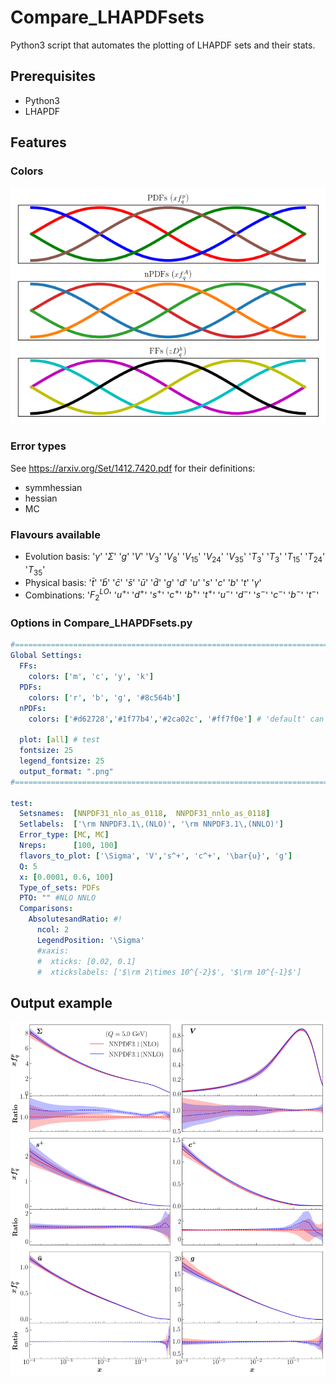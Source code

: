 # Compare_LHAPDFsets
Python3 script that automates the plotting of LHAPDF sets and their stats.

## Prerequisites
- Python3
- LHAPDF

## Features

### Colors
![colors](https://github.com/rabah-khalek/Compare_LHAPDFsets/blob/main/colors.png)

### Error types
See https://arxiv.org/Set/1412.7420.pdf for their definitions:
- symmhessian
- hessian
- MC

### Flavours available
- Evolution basis: '$\gamma$' '$\Sigma$' '$g$' '$V$' '$V_3$' '$V_8$' '$V_{15}$' '$V_{24}$' '$V_{35}$' '$T_{3}$' '$T_{3}$' '$T_{15}$' '$T_{24}$' '$T_{35}$'
- Physical basis: '$\bar{t}$' '$\bar{b}$' '$\bar{c}$' '$\bar{s}$' '$\bar{u}$' '$\bar{d}$' '$g$' '$d$' '$u$' '$s$' '$c$' '$b$' '$t$' '$\gamma$'
- Combinations: '$F_2^{LO}$' '$u^+$' '$d^+$' '$s^+$' '$c^+$' '$b^+$' '$t^+$' '$u^-$' '$d^-$' '$s^-$' '$c^-$' '$b^-$' '$t^-$'

### Options in Compare_LHAPDFsets.py
```yaml
#=========================================================================================
Global Settings:
  FFs:
    colors: ['m', 'c', 'y', 'k']
  PDFs:
    colors: ['r', 'b', 'g', '#8c564b']
  nPDFs:
    colors: ['#d62728','#1f77b4','#2ca02c', '#ff7f0e'] # 'default' can be used
  
  plot: [all] # test
  fontsize: 25
  legend_fontsize: 25
  output_format: ".png"
#=========================================================================================

test: 
  Setsnames:  [NNPDF31_nlo_as_0118,  NNPDF31_nnlo_as_0118]
  Setlabels:  ['\rm NNPDF3.1\,(NLO)', '\rm NNPDF3.1\,(NNLO)']
  Error_type: [MC, MC]
  Nreps:      [100, 100]
  flavors_to_plot: ['\Sigma', 'V','s^+', 'c^+', '\bar{u}', 'g']
  Q: 5
  x: [0.0001, 0.6, 100]
  Type_of_sets: PDFs
  PTO: "" #NLO NNLO
  Comparisons: 
    AbsolutesandRatio: #!
      ncol: 2
      LegendPosition: '\Sigma'
      #xaxis:
      #  xticks: [0.02, 0.1]
      #  xtickslabels: ['$\rm 2\times 10^{-2}$', '$\rm 10^{-1}$']
```

## Output example

![Absolutes and Ratio ](https://github.com/rabah-khalek/Compare_LHAPDFsets/blob/main/PDFs_fits/test_AbsolutesandRatioPDFs_Q5.png?raw=true)
